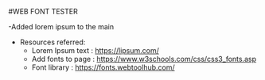#WEB FONT TESTER

-Added lorem ipsum to the main
- Resources referred:
  - Lorem Ipsum text : https://lipsum.com/
  - Add fonts to page : https://www.w3schools.com/css/css3_fonts.asp
  - Font library : https://fonts.webtoolhub.com/
